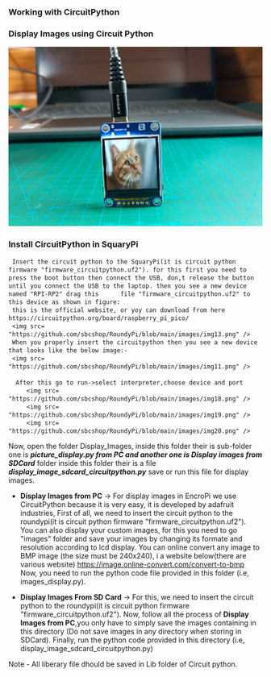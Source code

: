### Working with CircuitPython
### Display Images using Circuit Python

<img src = "https://github.com/sbcshop/SquaryPi-Software/blob/main/images/imgpi.png"/>



### Install **CircuitPython** in SquaryPi

     Insert the circuit python to the SquaryPi(it is circuit python firmware "firmware_circuitpython.uf2"). for this first you need to        press the boot button then connect the USB, don,t release the button until you connect the USB to the laptop. then you see a new device named "RPI-RP2" drag this      file "firmware_circuitpython.uf2" to this device as shown in figure:
     this is the official website, or yoy can download from here https://circuitpython.org/board/raspberry_pi_pico/
     <img src= "https://github.com/sbcshop/RoundyPi/blob/main/images/img13.png" />  
     When you properly insert the circuitpython then you see a new device that looks like the below image:-
     <img src= "https://github.com/sbcshop/RoundyPi/blob/main/images/img11.png" />
     
      After this go to run->select interpreter,choose device and port
         <img src= "https://github.com/sbcshop/RoundyPi/blob/main/images/img18.png" />
         <img src= "https://github.com/sbcshop/RoundyPi/blob/main/images/img19.png" />
         <img src= "https://github.com/sbcshop/RoundyPi/blob/main/images/img20.png" />
    

Now, open the folder Display_Images, inside this folder their is sub-folder one is ***picture_display.py from PC and another one is Display images from SDCard*** folder inside this folder their is a file ***display_image_sdcard_circuitpython.py*** save or run this file for display images.

 * **Display Images from PC** -> For display images in EncroPi we use CircuitPython because it is very easy, it is developed by adafruit industries, First of all, we need to insert the circuit python to the roundypi(it is circuit python firmware "firmware_circuitpython.uf2").   
You can also display your custom images, for this you need to go "images" folder and save your images by changing its formate and resolution according to lcd display.
You can online convert any image to BMP image (the size must be 240x240), i a website below(there are various website)
https://image.online-convert.com/convert-to-bmp
Now, you need to run the python code file provided in this folder (i.e, images_display.py).
    
  * **Display Images From SD Card** -> For this, we need to insert the circuit python to the roundypi(it is circuit python firmware "firmware_circuitpython.uf2"). 
 Now, follow all the process of **Display Images from PC**,you only have to simply save the images containing in this directory (Do not save images in any directory when storing in SDCard). Finally, run the python code provided in this directory (i.e, display_image_sdcard_circuitpython.py)

Note - All liberary file dhould be saved in Lib folder of Circuit python.
